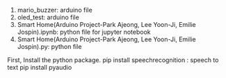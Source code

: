 1. mario_buzzer: arduino file
2. oled_test: arduino file
3. Smart Home(Arduino Project-Park Ajeong, Lee Yoon-Ji, Emilie Jospin).ipynb: python file for jupyter notebook
4. Smart Home(Arduino Project-Park Ajeong, Lee Yoon-Ji, Emilie Jospin).py: python file 

First, Install the python package.
pip install speechrecognition : speech to text
pip install pyaudio 

